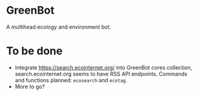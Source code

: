 # GreenBot

A multihead ecology and environment bot.

# To be done

 * Integrate https://search.ecointernet.org/ into GreenBot cores collection, search.ecointernet.org seems to have RSS API endpoints. Commands and functions planned: `ecosearch` and `ecotag`.
 * More to go?
